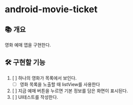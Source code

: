 # android-movie-ticket

## 📚️ 개요

영화 예매 앱을 구현한다.

## 🛠️ 구현할 기능

1. [ ] 하나의 영화가 목록에서 보인다.
    - [ ] 영화 목록을 노출할 때 listView를 사용한다
2. [ ] 지금 예매 버튼을 누르면 기본 정보를 담은 화면이 표시된다.
3. [ ] UI테스트를 작성한다.
